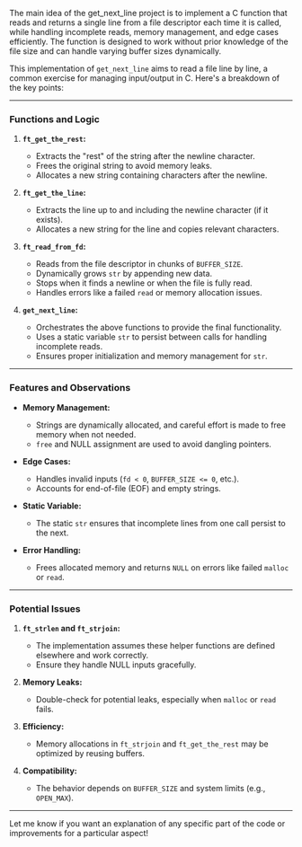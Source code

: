 
The main idea of the get_next_line project is to implement a C function that reads and returns a single line from a file descriptor each time it is called, while handling incomplete reads, memory management, and edge cases efficiently. The function is designed to work without prior knowledge of the file size and can handle varying buffer sizes dynamically.


This implementation of `get_next_line` aims to read a file line by line, a common exercise for managing input/output in C. Here's a breakdown of the key points:

---

### **Functions and Logic**

1. **`ft_get_the_rest`:**
   - Extracts the "rest" of the string after the newline character.
   - Frees the original string to avoid memory leaks.
   - Allocates a new string containing characters after the newline.

2. **`ft_get_the_line`:**
   - Extracts the line up to and including the newline character (if it exists).
   - Allocates a new string for the line and copies relevant characters.

3. **`ft_read_from_fd`:**
   - Reads from the file descriptor in chunks of `BUFFER_SIZE`.
   - Dynamically grows `str` by appending new data.
   - Stops when it finds a newline or when the file is fully read.
   - Handles errors like a failed `read` or memory allocation issues.

4. **`get_next_line`:**
   - Orchestrates the above functions to provide the final functionality.
   - Uses a static variable `str` to persist between calls for handling incomplete reads.
   - Ensures proper initialization and memory management for `str`.

---

### **Features and Observations**

- **Memory Management:**
  - Strings are dynamically allocated, and careful effort is made to free memory when not needed.
  - `free` and NULL assignment are used to avoid dangling pointers.

- **Edge Cases:**
  - Handles invalid inputs (`fd < 0`, `BUFFER_SIZE <= 0`, etc.).
  - Accounts for end-of-file (EOF) and empty strings.

- **Static Variable:**
  - The static `str` ensures that incomplete lines from one call persist to the next.

- **Error Handling:**
  - Frees allocated memory and returns `NULL` on errors like failed `malloc` or `read`.

---

### **Potential Issues**

1. **`ft_strlen` and `ft_strjoin`:**
   - The implementation assumes these helper functions are defined elsewhere and work correctly.
   - Ensure they handle NULL inputs gracefully.

2. **Memory Leaks:**
   - Double-check for potential leaks, especially when `malloc` or `read` fails.

3. **Efficiency:**
   - Memory allocations in `ft_strjoin` and `ft_get_the_rest` may be optimized by reusing buffers.

4. **Compatibility:**
   - The behavior depends on `BUFFER_SIZE` and system limits (e.g., `OPEN_MAX`).

---

Let me know if you want an explanation of any specific part of the code or improvements for a particular aspect!
